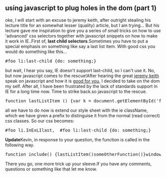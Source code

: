 <article><h2>using javascript to plug holes in the dom (part 1)</h2>oke, I will start with an excuse to jeremy keith, after outright stealing his lecture title for an somewhat lesser (quality) article, but I am trying... But his lecture gave me inspiration to give you a series of small tricks on how to use 'advanced' css selectors together with javascript snippets on how to make it work in IE..First of, <strong>last child selectors</strong>.Sometimes you have to put a special emphasis on something like say a last list item. With good css you would do something like this...<pre>#foo li:last-child {do: something;}</pre>but wait, I hear you say, IE doesn't support last-child, so I can't use it. No, but now javascript comes to the rescue!After hearing the great <a title="adactio" href="http://adactio.com/">jeremy keith</a> speak on javascript and how it is <a title="podcast" href="http://www.vivabit.com/atmedia2006/blog/index.php/jeremy-keith-using-dom-scripting-to-plug-holes-in-css-podcast/">good for you</a>, I decided to take on the dom my self. After all, I have been frustrated by the lack of standards support in IE for a long time now. Time to strike back.so javascript to the rescue.<pre>function lastListItem () {var k = document.getElementById('foo');if (k) {var last = k.lastChild;last.className += "InExLIlast";}}</pre>all we have to do now is extend our style sheet with the ie className, which we have given a prefix to distinguise it from the normal (read correct) css classes. So our css becomes:<pre>#foo li.InExLIlast,  #foo li:last-child {do: something;}</pre><strong>Update</strong>Kevin, in response to your question, the function is called in the following way.<pre>function include() {lastListItem()someOtherFunction()}window.attachEvent("onload", include);</pre>There you go, one more trick up your sleeve.If you have any comments, questions or something like that let me know.</article>
